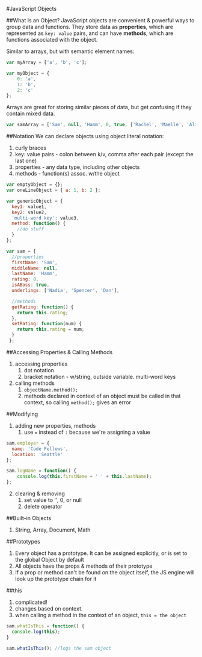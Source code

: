 #JavaScript Objects

##What Is an Object?
JavaScript objects are convenient & powerful ways to group data and functions. They store data as **properties**, which are represented as `key: value` pairs, and can have **methods**, which are functions associated with the object.

Similar to arrays, but with semantic element names:

```javascript
var myArray = ['a', 'b', 'c'];

var myObject = {
	0: 'a',
	1: 'b',
	2: 'c'
};
```

Arrays are great for storing similar pieces of data, but get confusing if they contain mixed data.

```javascript
var samArray = ['Sam', null, 'Hamm', 0, true, ['Rachel', 'Maelle', 'Aliza', 'Frazier']];
```

##Notation
We can declare objects using object literal notation:

1. curly braces
2. key: value pairs - colon between k/v, comma after each pair (except the last one)
3. 	properties - any data type, including other objects
4. methods - function(s) assoc. w/the object

```javascript
var emptyObject = {};
var oneLineObject = { a: 1, b: 2 };

var genericObject = {
  key1: value1,
  key2: value2,
  'multi-word key': value3,
  method: function() {
    //do stuff
  }
};
```

```javascript
var sam = {
  //properties
  firstName: 'Sam',
  middleName: null,
  lastName: 'Hamm',
  rating: 0,
  isABoss: true,
  underlings: ['Nadia', 'Spencer', 'Dan'],

  //methods
  getRating: function() {
  	return this.rating;
  },
  setRating: function(num) {
  	return this.rating = num;
  }
 };
```

##Accessing Properties & Calling Methods
1. accessing properties
	1. dot notation
	2. bracket notation - w/string, outside variable. multi-word keys
2. calling methods
	1. `objectName.method();`
	2. methods declared in context of an object must be called in that context, so calling `method();` gives an error

##Modifying
1. adding new properties, methods
	1. use `=` instead of `:` because we're assigning a value

```javascript
sam.employer = {
  name: 'Code Fellows',
  location: 'Seattle'
};

sam.logName = function() {
	console.log(this.firstName + ' ' + this.lastName);
};
```

2. clearing & removing
	1. set value to '', 0, or null
	2. delete	operator

##Built-in Objects
1. String, Array, Document, Math

##Prototypes
1. Every object has a prototype. It can be assigned explicitly, or is set to the global Object by default
2. All objects have the props & methods of their prototype
3. If a prop or method can't be found on the object itself, the JS engine will look up the prototype chain for it

##this
1. complicated!
2. changes based on context.
3. when calling a method in the context of an object, `this = the object`

```javascript
sam.whatIsThis = function() {
  console.log(this);
}

sam.whatIsThis(); //logs the sam object
```
